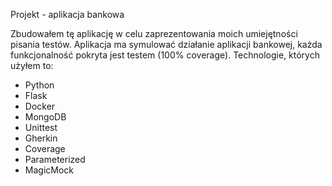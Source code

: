 Projekt - aplikacja bankowa

Zbudowałem tę aplikację w celu zaprezentowania moich umiejętności pisania testów. Aplikacja ma symulować działanie aplikacji bankowej, każda funkcjonalność pokryta jest testem (100% coverage). Technologie, których użyłem to:

* Python
* Flask
* Docker
* MongoDB
* Unittest
* Gherkin
* Coverage
* Parameterized
* MagicMock
